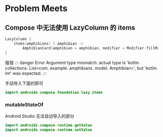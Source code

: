 # Problem Meets

## Compose 中无法使用 LazyColumn 的 items

```kotlin
LazyColumn {
    items(amphibians) { amphibian ->
        AmphibianCard(amphibian = amphibian, modifier = Modifier.fillMaxSize())}
}
```

报错 
::: danger Error
Argument type mismatch: actual type is 'kotlin. collections. List<com. example. amphibians. model. Amphibian>', but 'kotlin. Int' was expected.
:::

手动导入下面的即可
```kotlin 
import androidx.compose.foundation.lazy.items
```

### mutableStateOf 

Android Studio 无法自动导入的部分

```kotlin
import androidx.compose.runtime.getValue
import androidx.compose.runtime.setValue
```
